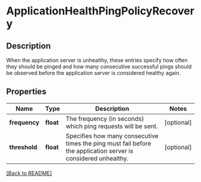 # ApplicationHealthPingPolicyRecovery

## Description

When the application server is unhealthy, these  entries specify how often they should be pinged and  how many consecutive successful pings should be  observed before the application server is considered  healthy again.


## Properties

Name | Type | Description | Notes
------------ | ------------- | ------------- | -------------
**frequency** | **float** | The frequency (in seconds) which ping requests  will be sent.  | [optional] 
**threshold** | **float** | Specifies how many consecutive times the ping  must fail before the application server is  considered unhealthy.  | [optional] 

[[Back to README]](../README.md)



